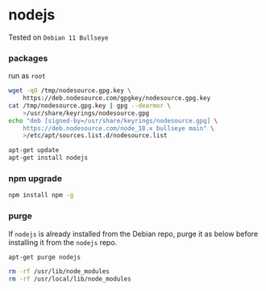# nodejs

Tested on `Debian 11 Bullseye`

### packages

run as `root`

```bash
wget -qO /tmp/nodesource.gpg.key \
    https://deb.nodesource.com/gpgkey/nodesource.gpg.key
cat /tmp/nodesource.gpg.key | gpg --dearmor \
    >/usr/share/keyrings/nodesource.gpg
echo "deb [signed-by=/usr/share/keyrings/nodesource.gpg] \
    https://deb.nodesource.com/node_18.x bullseye main" \
    >/etc/apt/sources.list.d/nodesource.list

apt-get update
apt-get install nodejs
```

### npm upgrade

```bash
npm install npm -g
```

### purge

If `nodejs` is already installed from the Debian repo, purge it as below before
installing it from the `nodejs` repo.

```bash
apt-get purge nodejs

rm -rf /usr/lib/node_modules
rm -rf /usr/local/lib/node_modules
```
